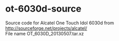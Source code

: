 ot-6030d-source
===============

Source code for Alcatel One Touch Idol 6030d from http://sourceforge.net/projects/alcatel/<br>
File name OT_6030D_20130507.tar.xz
